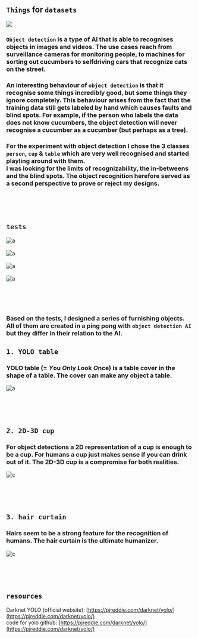 ## `Things` for `datasets` 

![](https://pjreddie.com/media/image/Screen_Shot_2016-09-07_at_10.56.09_PM.png)

### `Object detection` is a type of AI that is able to recognises objects in images and videos. The use cases reach from surveillance cameras for monitoring people, to machines for sorting out cucumbers to selfdriving cars that recognize cats on the street. 
### An interesting behaviour of `object detection` is that it recognise some things incredibly good, but some things they ignore completely. This behaviour arises from the fact that the training data still gets labeled by hand which causes faults and blind spots. For example, if the person who labels the data does not know cucumbers, the object detection will never recognise a cucumber as a cucumber (but perhaps as a tree). 

### For the experiment with object detection I chose the 3 classes `person`, `cup` & `table` which are very well recognised and started playling around with them. <br> I was looking for the limits of recognizability, the in-betweens and the blind spots. The object recognition herefore served as a second perspective to prove or reject my designs.   

<br><br><br>

## `tests`
![a](img/tasse.gif)   
<br> 
![a](img/kanne-gif-4.gif)   
<br>
![a](img/venti.gif)   
<br>
![a](img/table-test.gif)   

<br><br><br>  


### Based on the tests, I designed a series of furnishing objects. All of them are created in a ping pong with `object detection AI` but they differ in their relation to the AI.

## `1. YOLO table` 
### YOLO table (= *Y*ou *O*nly *L*ook *O*nce) is a table cover in the shape of a table. The cover can make any object a table.   
![a](img/table.gif)   

<br><br><br>  



## `2. 2D-3D cup`
### For object detections a 2D representation of a cup is enough to be a cup. For humans a cup just makes sense if you can drink out of it. The 2D-3D cup is a compromise for both realities.
![c](img/capri-gif.gif)

<br><br><br>  



## `3. hair curtain` 
### Hairs seem to be a strong feature for the recognition of humans. The hair curtain is the ultimate humanizer.
![c](img/prediction-yolo-hair-1.jpg)


<br><br><br>  


## `resources` 
Darknet YOLO (official website): [https://pjreddie.com/darknet/yolo/](https://pjreddie.com/darknet/yolo/)   
code for yolo github: [https://pjreddie.com/darknet/yolo/](https://pjreddie.com/darknet/yolo/)   

